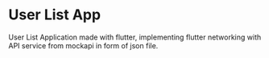 # User List App

User List Application made with flutter, implementing flutter networking with API service from mockapi in form of json file.
